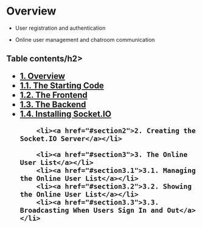 # Overview 
- User registration and authentication

- Online user management and chatroom communication

<h2>Table contents/h2>
<ul class="toc">
        <li><a href="#section1">1. Overview</a></li>
        <li><a href="#section1.1">1.1. The Starting Code</a></li>
        <li><a href="#section1.2">1.2. The Frontend</a></li>
        <li><a href="#section1.3">1.3. The Backend</a></li>
        <li><a href="#section1.4">1.4. Installing Socket.IO</a></li>

        <li><a href="#section2">2. Creating the Socket.IO Server</a></li>

        <li><a href="#section3">3. The Online User List</a></li>
        <li><a href="#section3.1">3.1. Managing the Online User List</a></li>
        <li><a href="#section3.2">3.2. Showing the Online User List</a></li>
        <li><a href="#section3.3">3.3. Broadcasting When Users Sign In and Out</a></li>
